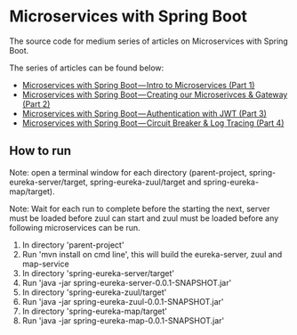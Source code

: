 # Microservices with Spring Boot
The source code for medium series of articles on Microservices with Spring Boot. 

The series of articles can be found below:
- [Microservices with Spring Boot — Intro to Microservices (Part 1)](https://medium.com/omarelgabrys-blog/microservices-with-spring-boot-intro-to-microservices-part-1-c0d24cd422c3)
- [Microservices with Spring Boot — Creating our Microserivces & Gateway (Part 2)](https://medium.com/omarelgabrys-blog/microservices-with-spring-boot-creating-our-microserivces-gateway-part-2-31f8aa6b215b)
- [Microservices with Spring Boot — Authentication with JWT (Part 3)](https://medium.com/omarelgabrys-blog/microservices-with-spring-boot-authentication-with-jwt-part-3-fafc9d7187e8)
- [Microservices with Spring Boot — Circuit Breaker & Log Tracing (Part 4)](https://medium.com/omarelgabrys-blog/microservices-with-spring-boot-circuit-breaker-log-tracing-part-4-9cdf5e898988)


## How to run
Note: open a terminal window for each directory (parent-project, spring-eureka-server/target, spring-eureka-zuul/target and spring-eureka-map/target).

Note: Wait for each run to complete before the starting the next, server must be loaded before zuul can start and zuul must be loaded before any following microservices can be run.
1. In directory 'parent-project'
2. Run 'mvn install on cmd line', this will build the eureka-server, zuul and map-service
3. In directory 'spring-eureka-server/target'
4. Run 'java -jar spring-eureka-server-0.0.1-SNAPSHOT.jar'
5. In directory 'spring-eureka-zuul/target'
6. Run 'java -jar spring-eureka-zuul-0.0.1-SNAPSHOT.jar'
7. In directory 'spring-eureka-map/target'
8. Run 'java -jar spring-eureka-map-0.0.1-SNAPSHOT.jar'
